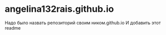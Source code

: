 # angelina132rais.github.io 
Надо было назвать репозиторий своим ником.github.io
И добавить этот readme

